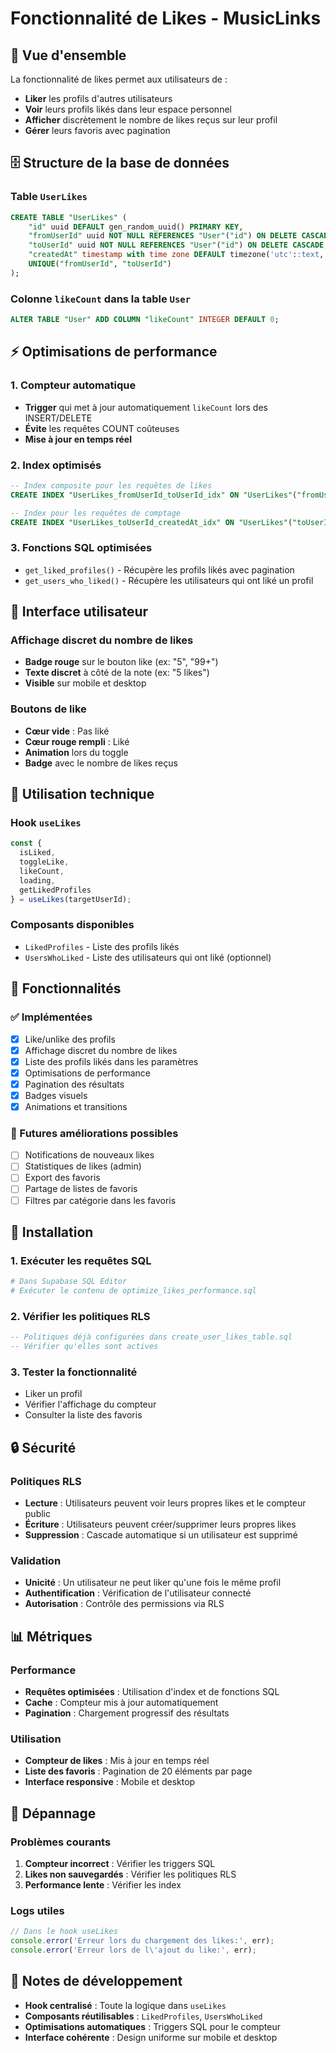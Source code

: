 # Fonctionnalité de Likes - MusicLinks

## 🎯 Vue d'ensemble

La fonctionnalité de likes permet aux utilisateurs de :
- **Liker** les profils d'autres utilisateurs
- **Voir** leurs profils likés dans leur espace personnel
- **Afficher** discrètement le nombre de likes reçus sur leur profil
- **Gérer** leurs favoris avec pagination

## 🗄️ Structure de la base de données

### Table `UserLikes`
```sql
CREATE TABLE "UserLikes" (
    "id" uuid DEFAULT gen_random_uuid() PRIMARY KEY,
    "fromUserId" uuid NOT NULL REFERENCES "User"("id") ON DELETE CASCADE,
    "toUserId" uuid NOT NULL REFERENCES "User"("id") ON DELETE CASCADE,
    "createdAt" timestamp with time zone DEFAULT timezone('utc'::text, now()) NOT NULL,
    UNIQUE("fromUserId", "toUserId")
);
```

### Colonne `likeCount` dans la table `User`
```sql
ALTER TABLE "User" ADD COLUMN "likeCount" INTEGER DEFAULT 0;
```

## ⚡ Optimisations de performance

### 1. Compteur automatique
- **Trigger** qui met à jour automatiquement `likeCount` lors des INSERT/DELETE
- **Évite** les requêtes COUNT coûteuses
- **Mise à jour en temps réel**

### 2. Index optimisés
```sql
-- Index composite pour les requêtes de likes
CREATE INDEX "UserLikes_fromUserId_toUserId_idx" ON "UserLikes"("fromUserId", "toUserId");

-- Index pour les requêtes de comptage
CREATE INDEX "UserLikes_toUserId_createdAt_idx" ON "UserLikes"("toUserId", "createdAt" DESC);
```

### 3. Fonctions SQL optimisées
- `get_liked_profiles()` - Récupère les profils likés avec pagination
- `get_users_who_liked()` - Récupère les utilisateurs qui ont liké un profil

## 🎨 Interface utilisateur

### Affichage discret du nombre de likes
- **Badge rouge** sur le bouton like (ex: "5", "99+")
- **Texte discret** à côté de la note (ex: "5 likes")
- **Visible** sur mobile et desktop

### Boutons de like
- **Cœur vide** : Pas liké
- **Cœur rouge rempli** : Liké
- **Animation** lors du toggle
- **Badge** avec le nombre de likes reçus

## 🔧 Utilisation technique

### Hook `useLikes`
```typescript
const { 
  isLiked, 
  toggleLike, 
  likeCount, 
  loading, 
  getLikedProfiles 
} = useLikes(targetUserId);
```

### Composants disponibles
- `LikedProfiles` - Liste des profils likés
- `UsersWhoLiked` - Liste des utilisateurs qui ont liké (optionnel)

## 📱 Fonctionnalités

### ✅ Implémentées
- [x] Like/unlike des profils
- [x] Affichage discret du nombre de likes
- [x] Liste des profils likés dans les paramètres
- [x] Optimisations de performance
- [x] Pagination des résultats
- [x] Badges visuels
- [x] Animations et transitions

### 🔮 Futures améliorations possibles
- [ ] Notifications de nouveaux likes
- [ ] Statistiques de likes (admin)
- [ ] Export des favoris
- [ ] Partage de listes de favoris
- [ ] Filtres par catégorie dans les favoris

## 🚀 Installation

### 1. Exécuter les requêtes SQL
```bash
# Dans Supabase SQL Editor
# Exécuter le contenu de optimize_likes_performance.sql
```

### 2. Vérifier les politiques RLS
```sql
-- Politiques déjà configurées dans create_user_likes_table.sql
-- Vérifier qu'elles sont actives
```

### 3. Tester la fonctionnalité
- Liker un profil
- Vérifier l'affichage du compteur
- Consulter la liste des favoris

## 🔒 Sécurité

### Politiques RLS
- **Lecture** : Utilisateurs peuvent voir leurs propres likes et le compteur public
- **Écriture** : Utilisateurs peuvent créer/supprimer leurs propres likes
- **Suppression** : Cascade automatique si un utilisateur est supprimé

### Validation
- **Unicité** : Un utilisateur ne peut liker qu'une fois le même profil
- **Authentification** : Vérification de l'utilisateur connecté
- **Autorisation** : Contrôle des permissions via RLS

## 📊 Métriques

### Performance
- **Requêtes optimisées** : Utilisation d'index et de fonctions SQL
- **Cache** : Compteur mis à jour automatiquement
- **Pagination** : Chargement progressif des résultats

### Utilisation
- **Compteur de likes** : Mis à jour en temps réel
- **Liste des favoris** : Pagination de 20 éléments par page
- **Interface responsive** : Mobile et desktop

## 🐛 Dépannage

### Problèmes courants
1. **Compteur incorrect** : Vérifier les triggers SQL
2. **Likes non sauvegardés** : Vérifier les politiques RLS
3. **Performance lente** : Vérifier les index

### Logs utiles
```typescript
// Dans le hook useLikes
console.error('Erreur lors du chargement des likes:', err);
console.error('Erreur lors de l\'ajout du like:', err);
```

## 📝 Notes de développement

- **Hook centralisé** : Toute la logique dans `useLikes`
- **Composants réutilisables** : `LikedProfiles`, `UsersWhoLiked`
- **Optimisations automatiques** : Triggers SQL pour le compteur
- **Interface cohérente** : Design uniforme sur mobile et desktop 